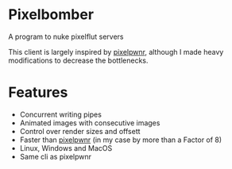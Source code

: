 # Pixelbomber
A program to nuke pixelflut servers

This client is largely inspired by [pixelpwnr](https://github.com/timvisee/pixelpwnr), although I made heavy modifications to decrease the bottlenecks.

# Features
- Concurrent writing pipes
- Animated images with consecutive images
- Control over render sizes and offsett
- Faster than [pixelpwnr](https://github.com/timvisee/pixelpwnr) (in my case by more than a Factor of 8)
- Linux, Windows and MacOS
- Same cli as pixelpwnr
